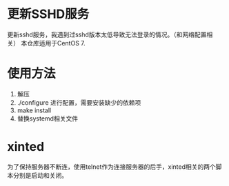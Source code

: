 # 更新SSHD服务

更新sshd服务，我遇到过sshd版本太低导致无法登录的情况。（和网络配置相关）
本仓库适用于CentOS 7.

# 使用方法

1. 解压
2. ./configure 进行配置，需要安装缺少的依赖项
3. make install
4. 替换systemd相关文件

# xinted

为了保持服务器不断连，使用telnet作为连接服务器的后手，xinted相关的两个脚本分别是启动和关闭。
